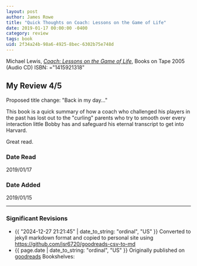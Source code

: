 ```yaml
---
layout: post
author: James Rowe
title: "Quick Thoughts on Coach: Lessons on the Game of Life"
date: 2019-01-17 00:00:00 -0400
category: review
tags: book 
uid: 2f34a24b-98a6-4925-8bec-6302b75e748d
---
```


Michael   Lewis, *[Coach: Lessons on the Game of Life](https://www.goodreads.com/book/show/6924268)*,  Books on Tape 2005 (Audio CD) ISBN: ="1415921318"

## My Review 4/5

Proposed title change: "Back in my day..."

This book is a quick summary of how a coach who challenged his players in the past has lost out to the "curling" parents who try to smooth over every interaction little Bobby has and safeguard his eternal transcript to get into Harvard.

Great read.

### Date Read
2019/01/17

### Date Added
2019/01/15

---

### Significant Revisions

- {{ "2024-12-27 21:21:45" | date_to_string: "ordinal", "US" }} Converted to jekyll markdown format and copied to personal site using <https://github.com/jsr6720/goodreads-csv-to-md>
- {{ page.date | date_to_string: "ordinal", "US" }} Originally published on [goodreads](https://www.goodreads.com) Bookshelves: 